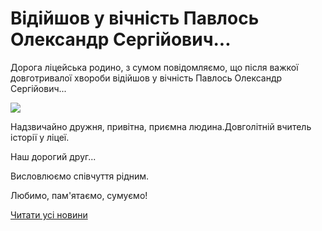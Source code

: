 # Відійшов у вічність Павлось Олександр Сергійович...

Дорога ліцейська родино, з сумом повідомляємо, що після важкої довготривалої хвороби відійшов у вічність Павлось Олександр Сергійович...

![](/images/blog/відійшов-у-вічність-павлось-олександр-сергійович/історикос.jpg)

Надзвичайно дружня, привітна, приємна людина.Довголітній вчитель історії у ліцеї.

Наш дорогий друг...

Висловлюємо співчуття рідним.

Любимо, пам'ятаємо, сумуємо!

[Читати усі новини](/news)
